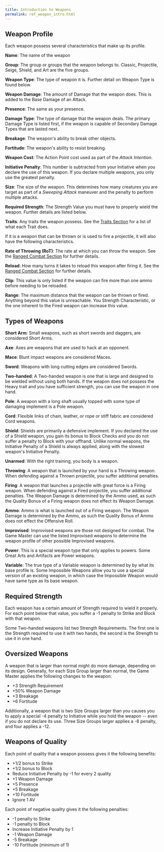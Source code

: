 ```yaml
---
title: Introduction to Weapons
permalink: ref_weapon_intro.html
---
```


## Weapon Profile
Each weapon possess several characteristics that make up its profile.

**Name**: The name of the weapon

**Group**: The group or groups that the weapon belongs to. Classic, Projectile, Seige, Shield, and Art are the five groups.

**Weapon Type**: The type of weapon it is. Further detail on Weapon Type is found below.

**Weapon Damage**: The amount of Damage that the weapon does. This is added to the Base Damage of an Attack.

**Presence**: The same as your presence.

**Damage Type**: The type of damage that the weapon deals. The primary Damage Type is listed first, if the weapon is capable of Secondary Damage Types that are lasted next.

**Breakage**: The weapon's ability to break other objects.

**Fortitude**: The weapon's ability to resist breaking.

**Weapon Cost**: The Action Point cost used as part of the _Attack Intention_.

**Initiative Penalty**: This number is subtracted from your Initiative when you declare the use of this weapon. If you declare multiple weapons, you only use the greatest penalty.

**Size**: The size of the weapon. This determines how many creatures you are target as part of a _Sweeping Attack_ maneuver and the penalty to perform multiple attacks.

**Required Strength**: The Strength Value you must have to properly wield the weapon. Further details are listed below.

**Traits**: Any traits the weapon possess. See the [Traits Section](rule_gameplay_trait.html) for a list of what each Trait does.

If it is a weapon that can be thrown or is used to fire a projectile, it will also have the following characteristics.

**Rate of Throwing (RoT)**: The rate at which you can throw the weapon. See the [Ranged Combat Section](rule_combat_ranged.html) for further details.

**Reload**: How many turns it takes to reload this weapon after firing it. See the [Ranged Combat Section](rule_combat_ranged.html) for further details.

**Clip**: This value is only listed if the weapon can fire more than one ammo before needing to be reloaded.

**Range**: The maximum distance that the weapon can be thrown or fired. Anything beyond this value is unreachable. You Strength Characteristic, or the one inherent to the Fired weapon can increase this value. 

## Types of Weapons

**Short Arm**: Small weapons, such as short swords and daggers, are considered Short Arms.

**Axe**: Axes are weapons that are used to hack at an opponent.

**Mace**: Blunt impact weapons are considered Maces.

**Sword**: Weapons with long cutting edges are considered Swords.

**Two-handed**: A Two-handed weapon is one that is large and designed to be wielded without using both hands. If the weapon does not possess the Heavy trait and you have sufficient strength, you can use the weapon in one hand.

**Pole**: A weapon with a long shaft usually topped with some type of damaging implement is a Pole weapon. 

**Cord**: Flexible links of chain, leather, or rope or stiff fabric are considered Cord weapons.

**Shield**: Shields are primarily a defensive implement. If you declared the use of a Shield weapon, you gain its bonus to Block Checks and you do not suffer a penalty to Block with your offhand. Unlike normal weapons, the Initiative Penalty of a Shield is always applied, along with the slowest weapon's Initiative Penalty.

**Unarmed**: With the right training, you body is a weapon.

**Throwing**: A weapon that is launched by your hand is a Throwing weapon. When defending against a Thrown projectile, you suffer additional penalties.

**Firing**: A weapon that launches a projectile with great force is a Firing weapon. When defending against a Fired projectile, you suffer additional penalties. The Weapon Damage is determined by the Ammo used, as such the Quality Bonus of a Firing weapon does not effect its Weapon Damage.

**Ammo**: Ammo is what is launched out of a Firing weapon. The Weapon Damage is determined by the Ammo, as such the Quality Bonus of Ammo does not effect the Offensive Roll.

**Improvised**: Improvised weapons are those not designed for combat. The Game Master can use the listed Improvised weapons to determine the weapon profile of other possible Improvised weapons.

**Power**: This is a special weapon type that only applies to powers. Some Great Arts and Artifacts are Power weapons.

**Variable**: The true type of a Variable weapon is determined by by what its base profile is. Some Impossible Weapons allow you to use a special version of an existing weapon, in which case the Impossible Weapon would have same type as its base weapon.

## Required Strength
Each weapon has a certain amount of Strength required to wield it properly. For each point below that value, you suffer a -1 penalty to Strike and Block with that weapon.

Some Two-handed weapons list two Strength Requirements. The first one is the Strength required to use it with two hands, the second is the Strength to use it in one hand.

## Oversized Weapons
A weapon that is larger than normal might do more damage, depending on its design. Generally, for each Size Group larger than normal, the Game Master applies the following changes to the weapon:
- +3 Strength Requirement
- +50% Weapon Damage
- +3 Breakage
- +6 Fortitude

Additionally, a weapon that is two Size Groups larger than you causes you to apply a special -4 penalty to Initiative while you hold the weapon -- even if you do not declare its use. Three Size Groups larger applies a -8 penalty, and four applies a -12.

## Weapons of Quality
Each point of quality that a weapon possess gives it the following benefits:
- +1/2 bonus to Strike
- +1/2 bonus to Block
- Reduce Initiative Penalty by -1 for every 2 quality
- +1 Weapon Damage
- +5 Presence
- +5 Breakage
- +10 Fortitude
- Ignore 1 AV

Each point of negative quality gives it the following penalties:
- -1 penalty to Strike
- -1 penalty to Block
- Increase Initiative Penalty by 1
- -1 Weapon Damage
- -5 Breakage
- -10 Fortitude (minimum of 1)
